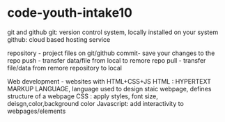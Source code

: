 # code-youth-intake10


git and github
git: version control system, locally installed on your system
github: cloud based hosting service

repository - project files on git/github
commit- save your changes to the repo
push - transfer data/file from local to remore repo
pull - transfer file/data from remore repository to local

Web development - websites with HTML+CSS+JS
HTML : HYPERTEXT MARKUP LANGUAGE, language used to design staic webpage, defines structure of a webpage
CSS : apply styles, font size, deisgn,color,background color
Javascript: add interactivity to webpages/elements